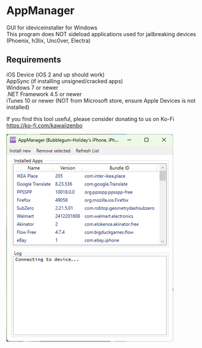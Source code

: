 # AppManager
GUI for ideviceinstaller for Windows  
This program does NOT sideload applications used for jailbreaking devices (Phoenix, h3lix, Unc0ver, Electra)

## Requirements  
iOS Device (iOS 2 and up should work)  
AppSync (if installing unsigned/cracked apps)  
Windows 7 or newer   
.NET Framework 4.5 or newer  
iTunes 10 or newer (NOT from Microsoft store, ensure Apple Devices is not installed)  

If you find this tool useful, please consider donating to us on Ko-Fi
https://ko-fi.com/kawaiizenbo

![Screenshot](images/new.png)
